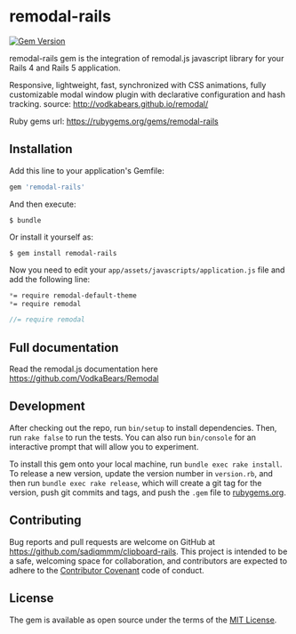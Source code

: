 # remodal-rails
[![Gem Version](https://badge.fury.io/rb/remodal-rails.svg)](http://badge.fury.io/rb/remodal-rails)

remodal-rails gem is the integration of remodal.js javascript library for your Rails 4 and Rails 5 application.

Responsive, lightweight, fast, synchronized with CSS animations, fully customizable modal window plugin with declarative configuration and hash tracking. 
source: http://vodkabears.github.io/remodal/

Ruby gems url: https://rubygems.org/gems/remodal-rails

## Installation

Add this line to your application's Gemfile:

```ruby
gem 'remodal-rails'
```

And then execute:

    $ bundle

Or install it yourself as:

    $ gem install remodal-rails

Now you need to edit your `app/assets/javascripts/application.js` file and add the following line:

``` css
*= require remodal-default-theme
*= require remodal
```

``` javascript
//= require remodal
```
 

## Full documentation 

Read the remodal.js documentation here https://github.com/VodkaBears/Remodal

## Development

After checking out the repo, run `bin/setup` to install dependencies. Then, run `rake false` to run the tests. You can also run `bin/console` for an interactive prompt that will allow you to experiment.

To install this gem onto your local machine, run `bundle exec rake install`. To release a new version, update the version number in `version.rb`, and then run `bundle exec rake release`, which will create a git tag for the version, push git commits and tags, and push the `.gem` file to [rubygems.org](https://rubygems.org).

## Contributing

Bug reports and pull requests are welcome on GitHub at https://github.com/sadiqmmm/clipboard-rails. This project is intended to be a safe, welcoming space for collaboration, and contributors are expected to adhere to the [Contributor Covenant](contributor-covenant.org) code of conduct.


## License

The gem is available as open source under the terms of the [MIT License](http://opensource.org/licenses/MIT).
